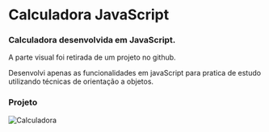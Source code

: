 # Calculadora JavaScript

### Calculadora desenvolvida em JavaScript.

A parte visual foi retirada de um projeto no github.

Desenvolvi apenas as funcionalidades em javaScript para pratica de estudo utilizando técnicas de orientação a objetos.


### Projeto
![Calculadora](https://firebasestorage.googleapis.com/v0/b/hcode-com-br.appspot.com/o/calculadora-hcode.jpg?alt=media&token=5406aa3f-b965-401c-9b4e-654609c78b33)
